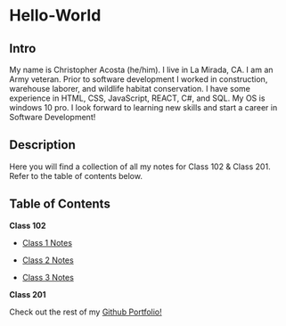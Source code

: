 # Hello-World

## Intro

My name is Christopher Acosta (he/him). I live in La Mirada, CA. I am an Army veteran. Prior to software development I worked in construction, warehouse laborer, and wildlife habitat conservation. I have some experience in HTML, CSS, JavaScript, REACT, C#, and SQL. My OS is windows 10 pro. I look forward to learning new skills and start a career in Software Development!

## Description

Here you will find a collection of all my notes for Class 102 & Class 201. Refer to the table of contents below.

## Table of Contents

**Class 102**

- [Class 1 Notes](https://cacosta12345.github.io/reading-notes/read-class01)

- [Class 2 Notes](https://cacosta12345.github.io/reading-notes/read-class02)

- [Class 3 Notes](https://cacosta12345.github.io/reading-notes/read-class03)


**Class 201**

Check out the rest of my [Github Portfolio!](https://github.com/cacosta12345)